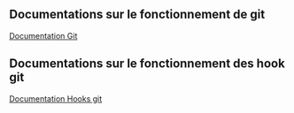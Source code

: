 ## Documentations sur le fonctionnement de git

[Documentation Git](Doc_Git.md)

## Documentations sur le fonctionnement des hook git
[Documentation Hooks git](Doc_hook.md)